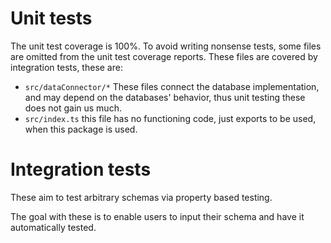 Unit tests
==============================
The unit test coverage is 100%.
To avoid writing nonsense tests,
some files are omitted from the unit test coverage reports.
These files are covered by integration tests, these are:

- `src/dataConnector/*` These files connect the database implementation, and may depend on the databases' behavior, thus unit testing these does not gain us much.
- `src/index.ts` this file has no functioning code, just exports to be used, when this package is used.


Integration tests
==============================
These aim to test arbitrary schemas via property based testing.

The goal with these is to enable users to input their schema and have it automatically tested.


